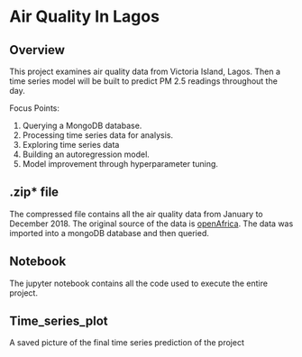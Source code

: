 #  Air Quality In Lagos

## Overview

This project examines air quality data from Victoria Island, Lagos. Then a time series model will be built to predict PM 2.5 readings throughout the day.

Focus Points:

1. Querying a MongoDB database.
2. Processing time series data for analysis.
3. Exploring time series data
4. Building an autoregression model.
5. Model improvement through hyperparameter tuning.

## .zip* file

The compressed file contains all the air quality data from January to December 2018. The original source of the data is [openAfrica](https://africaopendata.org/dataset/sensorsafrica-airquality-archive-victoria-island-lagos). The data was imported into a mongoDB database and then queried.

## Notebook

The jupyter notebook contains all the code used to execute the entire project. 
    
## Time_series_plot

A saved picture of the final time series prediction of the project
